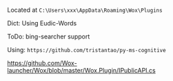 Located at `C:\Users\xxx\AppData\Roaming\Wox\Plugins`

Dict: Using Eudic-Words

ToDo: bing-searcher support

Using: `https://github.com/tristantao/py-ms-cognitive`

 https://github.com/Wox-launcher/Wox/blob/master/Wox.Plugin/IPublicAPI.cs
